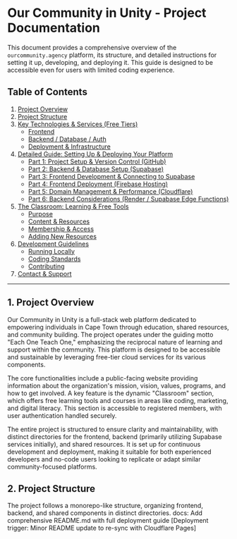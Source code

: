 # Our Community in Unity - Project Documentation

This document provides a comprehensive overview of the `ourcommunity.agency` platform, its structure, and detailed instructions for setting it up, developing, and deploying it. This guide is designed to be accessible even for users with limited coding experience.

## Table of Contents

1.  [Project Overview](#1-project-overview)
2.  [Project Structure](#2-project-structure)
3.  [Key Technologies & Services (Free Tiers)](#3-key-technologies--services-free-tiers)
    * [Frontend](#31-frontend)
    * [Backend / Database / Auth](#32-backend--database--auth)
    * [Deployment & Infrastructure](#33-deployment--infrastructure)
4.  [Detailed Guide: Setting Up & Deploying Your Platform](#4-detailed-guide-setting-up--deploying-your-platform)
    * [Part 1: Project Setup & Version Control (GitHub)](#part-1-project-setup--version-control-github)
    * [Part 2: Backend & Database Setup (Supabase)](#part-2-backend--database-setup-supabase)
    * [Part 3: Frontend Development & Connecting to Supabase](#part-3-frontend-development--connecting-to-supabase)
    * [Part 4: Frontend Deployment (Firebase Hosting)](#part-4-frontend-deployment-firebase-hosting)
    * [Part 5: Domain Management & Performance (Cloudflare)](#part-5-domain-management--performance-cloudflare)
    * [Part 6: Backend Considerations (Render / Supabase Edge Functions)](#part-6-backend-considerations-render--supabase-edge-functions)
5.  [The Classroom: Learning & Free Tools](#5-the-classroom-learning--free-tools)
    * [Purpose](#purpose)
    * [Content & Resources](#content--resources)
    * [Membership & Access](#membership--access)
    * [Adding New Resources](#adding-new-resources)
6.  [Development Guidelines](#6-development-guidelines)
    * [Running Locally](#running-locally)
    * [Coding Standards](#coding-standards)
    * [Contributing](#contributing)
7.  [Contact & Support](#7-contact--support)

---

## 1. Project Overview

Our Community in Unity is a full-stack web platform dedicated to empowering individuals in Cape Town through education, shared resources, and community building. The project operates under the guiding motto "Each One Teach One," emphasizing the reciprocal nature of learning and support within the community. This platform is designed to be accessible and sustainable by leveraging free-tier cloud services for its various components.

The core functionalities include a public-facing website providing information about the organization's mission, vision, values, programs, and how to get involved. A key feature is the dynamic "Classroom" section, which offers free learning tools and courses in areas like coding, marketing, and digital literacy. This section is accessible to registered members, with user authentication handled securely.

The entire project is structured to ensure clarity and maintainability, with distinct directories for the frontend, backend (primarily utilizing Supabase services initially), and shared resources. It is set up for continuous development and deployment, making it suitable for both experienced developers and no-code users looking to replicate or adapt similar community-focused platforms.

## 2. Project Structure

The project follows a monorepo-like structure, organizing frontend, backend, and shared components in distinct directories.
docs: Add comprehensive README.md with full deployment guide [Deployment trigger: Minor README update to re-sync with Cloudflare Pages]

